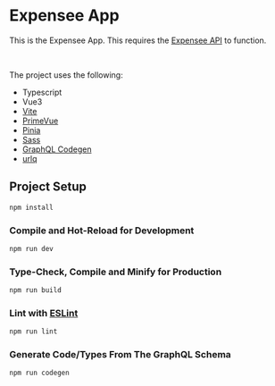 # Expensee App

This is the Expensee App. This requires the [Expensee API](https://github.com/t-hebert73/Expensee-API) to function.

&nbsp;

The project uses the following:
- Typescript
- Vue3
- [Vite](https://vitejs.dev/)
- [PrimeVue](https://primevue.org/)
- [Pinia](https://the-guild.dev/graphql/yoga-server)
- [Sass](https://sass-lang.com/)
- [GraphQL Codegen](https://the-guild.dev/graphql/codegen/docs/getting-started/installation)
- [urlq](https://formidable.com/open-source/urql/docs/)


## Project Setup

```sh
npm install
```

### Compile and Hot-Reload for Development

```sh
npm run dev
```

### Type-Check, Compile and Minify for Production

```sh
npm run build
```

### Lint with [ESLint](https://eslint.org/)

```sh
npm run lint
```

### Generate Code/Types From The GraphQL Schema

```sh
npm run codegen
```
